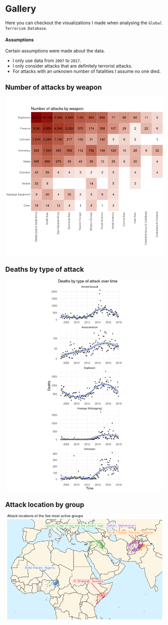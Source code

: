 # Gallery
Here you can checkout the visualizations I made when analysing the `Global Terrorism Database`.

#### Assumptions
Certain assumptions were made about the data.
* I only use data from `2007` to `2017`.
* I only consider attacks that are definitely terrorist attacks.
* For attacks with an unknown number of fatalities I assume no one died.

## Number of attacks by weapon
![image](https://github.com/besiobu/data-science-portfolio/blob/master/global-terrorism/img/attacks_by_weapon.png)

## Deaths by type of attack
![image](https://github.com/besiobu/data-science-portfolio/blob/master/global-terrorism/img/deaths_by_attack_over_time.png)

## Attack location by group
![image](https://github.com/besiobu/data-science-portfolio/blob/master/global-terrorism/img/group_attack_annotated_blue_sea.png)